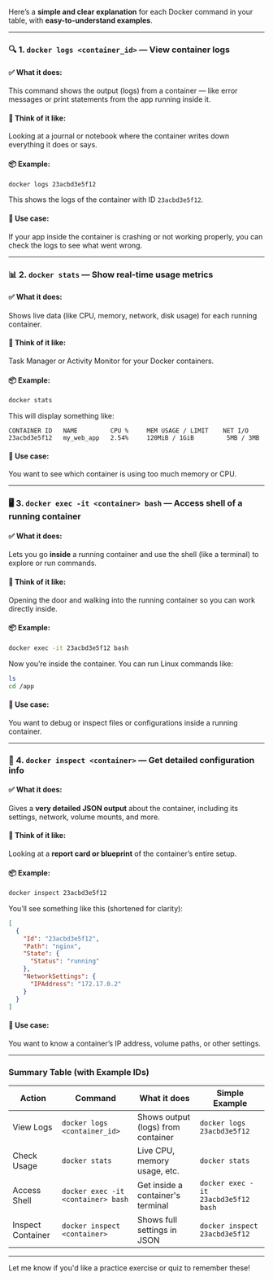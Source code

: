 Here’s a **simple and clear explanation** for each Docker command in your table, with **easy-to-understand examples**.

---

### 🔍 1. `docker logs <container_id>` — View container logs

#### ✅ What it does:

This command shows the output (logs) from a container — like error messages or print statements from the app running inside it.

#### 🧠 Think of it like:

Looking at a journal or notebook where the container writes down everything it does or says.

#### 📦 Example:

```bash
docker logs 23acbd3e5f12
```

This shows the logs of the container with ID `23acbd3e5f12`.

#### 📝 Use case:

If your app inside the container is crashing or not working properly, you can check the logs to see what went wrong.

---

### 📊 2. `docker stats` — Show real-time usage metrics

#### ✅ What it does:

Shows live data (like CPU, memory, network, disk usage) for each running container.

#### 🧠 Think of it like:

Task Manager or Activity Monitor for your Docker containers.

#### 📦 Example:

```bash
docker stats
```

This will display something like:

```
CONTAINER ID   NAME         CPU %     MEM USAGE / LIMIT    NET I/O
23acbd3e5f12   my_web_app   2.54%     120MiB / 1GiB         5MB / 3MB
```

#### 📝 Use case:

You want to see which container is using too much memory or CPU.

---

### 🖥️ 3. `docker exec -it <container> bash` — Access shell of a running container

#### ✅ What it does:

Lets you go **inside** a running container and use the shell (like a terminal) to explore or run commands.

#### 🧠 Think of it like:

Opening the door and walking into the running container so you can work directly inside.

#### 📦 Example:

```bash
docker exec -it 23acbd3e5f12 bash
```

Now you’re inside the container. You can run Linux commands like:

```bash
ls
cd /app
```

#### 📝 Use case:

You want to debug or inspect files or configurations inside a running container.

---

### 🧾 4. `docker inspect <container>` — Get detailed configuration info

#### ✅ What it does:

Gives a **very detailed JSON output** about the container, including its settings, network, volume mounts, and more.

#### 🧠 Think of it like:

Looking at a **report card or blueprint** of the container’s entire setup.

#### 📦 Example:

```bash
docker inspect 23acbd3e5f12
```

You’ll see something like this (shortened for clarity):

```json
[
  {
    "Id": "23acbd3e5f12",
    "Path": "nginx",
    "State": {
      "Status": "running"
    },
    "NetworkSettings": {
      "IPAddress": "172.17.0.2"
    }
  }
]
```

#### 📝 Use case:

You want to know a container’s IP address, volume paths, or other settings.

---

### Summary Table (with Example IDs)

|Action|Command|What it does|Simple Example|
|---|---|---|---|
|View Logs|`docker logs <container_id>`|Shows output (logs) from container|`docker logs 23acbd3e5f12`|
|Check Usage|`docker stats`|Live CPU, memory usage, etc.|`docker stats`|
|Access Shell|`docker exec -it <container> bash`|Get inside a container's terminal|`docker exec -it 23acbd3e5f12 bash`|
|Inspect Container|`docker inspect <container>`|Shows full settings in JSON|`docker inspect 23acbd3e5f12`|

---

Let me know if you'd like a practice exercise or quiz to remember these!